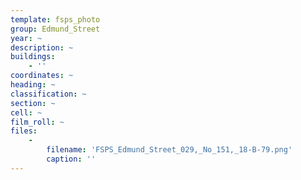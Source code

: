 ```yaml
---
template: fsps_photo
group: Edmund_Street
year: ~
description: ~
buildings:
    - ''
coordinates: ~
heading: ~
classification: ~
section: ~
cell: ~
film_roll: ~
files:
    -
        filename: 'FSPS_Edmund_Street_029,_No_151,_18-B-79.png'
        caption: ''
---
```


